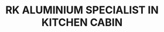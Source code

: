 ---
title: "RK ALUMINIUM SPECIALIST IN KITCHEN CABIN"
url: /kasargod/rk-aluminium-specialist-in-kitchen-cabin/
shop: kitchen
---